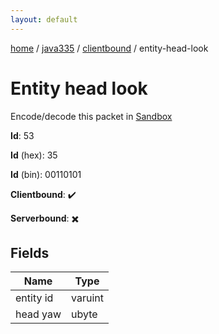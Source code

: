 ```yaml
---
layout: default
---
```


[home](/)  /  [java335](/protocol/java335)  /  [clientbound](/protocol/java335/clientbound)  /  entity-head-look

# Entity head look

Encode/decode this packet in [Sandbox](../../../sandbox/java335#clientbound.entity_head_look)

**Id**: 53

**Id** (hex): 35

**Id** (bin): 00110101

**Clientbound**: ✔️

**Serverbound**: ✖️

## Fields

Name | Type
---|---
entity id | varuint
head yaw | ubyte
